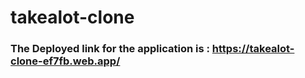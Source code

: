 # takealot-clone
### The Deployed link for the application is : https://takealot-clone-ef7fb.web.app/
